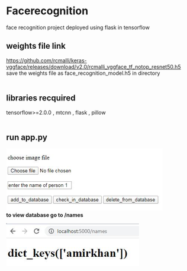 # Facerecognition
face recognition project deployed using flask in tensorflow

## **weights file link**</br>
https://github.com/rcmalli/keras-vggface/releases/download/v2.0/rcmalli_vggface_tf_notop_resnet50.h5</br>
save the weights file as face_recognition_model.h5 in directory</br></br>

## **libraries recquired**
tensorflow>=2.0.0 , mtcnn , flask , pillow</br></br>

## **run app.py**</br>

![snip](snip.JPG)</br>
**to view database go to /names**

![snip2](snip2.JPG)
